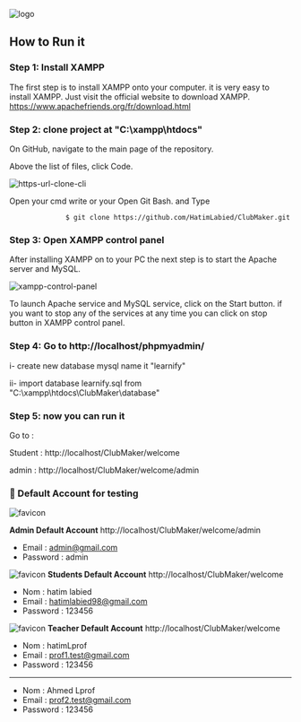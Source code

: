 ![logo](https://user-images.githubusercontent.com/60801374/119417745-6d7bcb80-bcee-11eb-87be-8b127aecb325.png)
 ## How to Run it
 
### Step 1:  Install XAMPP
The first step is to install XAMPP onto your computer. it is very easy to install XAMPP. Just visit the official website to download XAMPP.
https://www.apachefriends.org/fr/download.html

### Step 2:  clone project at "C:\xampp\htdocs"

On GitHub, navigate to the main page of the repository.

Above the list of files, click  Code.

![https-url-clone-cli](https://user-images.githubusercontent.com/60801374/119418609-46be9480-bcf0-11eb-9bf3-e82ced1787a0.png)

Open your cmd write or your Open Git Bash. and Type 

                  $ git clone https://github.com/HatimLabied/ClubMaker.git


### Step 3: Open XAMPP control panel

After installing XAMPP on to your PC the next step is to start the Apache server and MySQL.

![xampp-control-panel](https://user-images.githubusercontent.com/60801374/119418949-14616700-bcf1-11eb-98c7-8ad6e1991035.jpg)

To launch Apache service and MySQL service, click on the Start button. if you want to stop any of the services at any time you can click on stop button in XAMPP control panel.
### Step 4: Go to http://localhost/phpmyadmin/

   i-  create new database mysql name it  "learnify"
   
   ii- import database learnify.sql  from "C:\xampp\htdocs\ClubMaker\database"
   
### Step 5: now you can run it 

   Go to :
   
   Student : http://localhost/ClubMaker/welcome
   
   admin   : http://localhost/ClubMaker/welcome/admin
	
 ### 👤 Default Account for testing	
	
	
	
![favicon](https://user-images.githubusercontent.com/60801374/119417754-71a7e900-bcee-11eb-9d03-93d30104883e.png)

**Admin Default Account**
http://localhost/ClubMaker/welcome/admin

- Email : admin@gmail.com 
- Password : admin



![favicon](https://user-images.githubusercontent.com/60801374/119417754-71a7e900-bcee-11eb-9d03-93d30104883e.png)
**Students Default Account**
http://localhost/ClubMaker/welcome


- Nom : hatim labied
- Email : hatimlabied98@gmail.com
- Password : 123456




![favicon](https://user-images.githubusercontent.com/60801374/119417754-71a7e900-bcee-11eb-9d03-93d30104883e.png)
**Teacher Default Account**
http://localhost/ClubMaker/welcome


- Nom : hatimLprof
- Email : prof1.test@gmail.com
- Password : 123456
---------------------------------
- Nom : Ahmed Lprof
- Email : prof2.test@gmail.com
- Password : 123456


